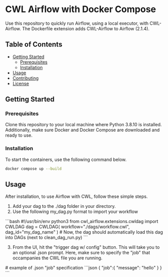 # CWL Airflow with Docker Compose

Use this repository to quickly run Airflow, using a local executor, with CWL-Airflow. The Dockerfile extension adds CWL-Airflow to Airflow (2.1.4).

## Table of Contents

- [Getting Started](#getting-started)
  - [Prerequisites](#prerequisites)
  - [Installation](#installation)
- [Usage](#usage)
- [Contributing](#contributing)
- [License](#license)



## Getting Started




### Prerequisites

Clone this repository to your local machine where Python 3.8.10 is installed. Additionally, make sure Docker and Docker Compose are downloaded and ready to use.

### Installation

To start the containers, use the following command below.
</pre>
```bash
docker compose up --build
```
</pre>


## Usage

After installation, to use Airflow with CWL, follow these simple steps.
1. Add your dag to the ./dag folder in your directory.
2. Use the following my_dag.py format to import your workflow


</pre>
```bash
#!/usr/bin/env python3
from cwl_airflow.extensions.cwldag import CWLDAG
dag = CWLDAG(
    workflow="./dags/workflow.cwl",
    dag_id="my_dag_name"
)
# Now, the dag should automatically load this dag into DAGs (next to clean_dag_run.py)
```
</pre>


3. From the UI, hit the "trigger dag w/ config" button. This will take you to an optional .json prompt. Here, make sure to specify the "job" that occampanies the CWL file you are running.


</pre>
# example of .json "job" specification
```json
{
"job":{
  "message": "hello"
  }
}
```
</pre>
